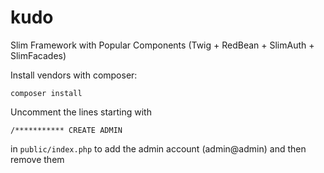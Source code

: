 kudo
====

Slim Framework with Popular Components (Twig + RedBean + SlimAuth + SlimFacades)

Install vendors with composer:

~~~
composer install
~~~

Uncomment the lines starting with
~~~
/*********** CREATE ADMIN
~~~

in `public/index.php` to add the admin account (admin@admin) and then remove them
